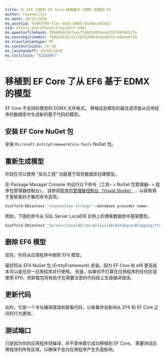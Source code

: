 ```yaml
---
title: 从 EF6 迁移到 EF Core-移植基于 EDMX 的模型-EF
author: rowanmiller
ms.date: 10/27/2016
ms.assetid: 63003709-f1ec-4bdc-8083-65a60c4826d2
uid: efcore-and-ef6/porting/port-edmx
ms.openlocfilehash: f0bb06dc687aaa774981d97daadc55f00fbd527e
ms.sourcegitcommit: 708b18520321c587b2046ad2ea9fa7c48aeebfe5
ms.translationtype: MT
ms.contentlocale: zh-CN
ms.lasthandoff: 10/09/2019
ms.locfileid: "72182067"
---
```

# <a name="porting-an-ef6-edmx-based-model-to-ef-core"></a>移植到 EF Core 了从 EF6 基于 EDMX 的模型

EF Core 不支持的模型的 EDMX 文件格式。 移植这些模型的最佳选项是从应用程序的数据库中生成新的基于代码的模型。

## <a name="install-ef-core-nuget-packages"></a>安装 EF Core NuGet 包

安装 `Microsoft.EntityFrameworkCore.Tools` NuGet 包。

## <a name="regenerate-the-model"></a>重新生成模型

你现在可以使用 "反向工程" 功能基于现有数据库创建模型。

在 Package Manager Console 中运行以下命令（工具– > NuGet 包管理器– > 程序包管理器控制台）。 请参阅[程序包管理器控制台（Visual Studio）](../../core/miscellaneous/cli/powershell.md) ，以获取用于基架表的子集的命令选项。

``` powershell
Scaffold-DbContext "<connection string>" <database provider name>
```

例如，下面的命令从 SQL Server LocalDB 实例上的博客数据库中基架模型。

``` powershell
Scaffold-DbContext "Server=(localdb)\mssqllocaldb;Database=Blogging;Trusted_Connection=True;" Microsoft.EntityFrameworkCore.SqlServer
```

## <a name="remove-ef6-model"></a>删除 EF6 模型

现在，你将从应用程序中删除 EF6 模型。

最好将从 EF6 NuGet 包 (EntityFramework) 安装，因为 EF Core 和 ef6 更高版本可以是在同一应用程序并行使用。 但是，如果你不打算在应用程序的任何区域使用 EF6，则卸载包将有助于在需要注意的代码段上生成编译错误。

## <a name="update-your-code"></a>更新代码

此时，它是一个寻址编译错误和查看代码，以查看你会影响从 EF6 和 EF Core 之间的行为更改。

## <a name="test-the-port"></a>测试端口

只是因为你的应用程序将编译，并不意味着它成功移植到 EF Core。 需要测试应用程序的所有区域，以确保不会对应用程序产生负面影响。
